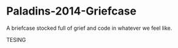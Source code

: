 Paladins-2014-Griefcase
=======================

A briefcase stocked full of grief and code in whatever we feel like.

TESING
